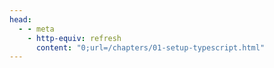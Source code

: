 ```yaml
---
head:
  - - meta
    - http-equiv: refresh
      content: "0;url=/chapters/01-setup-typescript.html"
---
```

